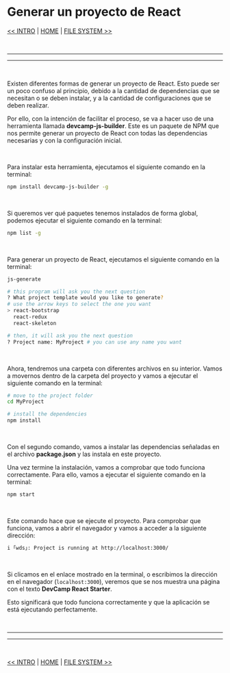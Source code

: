 # Generar un proyecto de React


[<< INTRO](./00_intro.md#react) | [HOME](../../../README.md#devcamp) | [FILE SYSTEM >>](./02_file_system.md#react-file-system)


<br/><hr/>
<hr/><br/>


Existen diferentes formas de generar un proyecto de React. Esto puede ser un poco confuso al principio, debido a la cantidad de dependencias que se necesitan o se deben instalar, y a la cantidad de configuraciones que se deben realizar.

Por ello, con la intención de facilitar el proceso, se va a hacer uso de una herramienta llamada **devcamp-js-builder**. Este es un paquete de NPM que nos permite generar un proyecto de React con todas las dependencias necesarias y con la configuración inicial.

<br/>

Para instalar esta herramienta, ejecutamos el siguiente comando en la terminal:

```bash
npm install devcamp-js-builder -g
```

<br/>

Si queremos ver qué paquetes tenemos instalados de forma global, podemos ejecutar el siguiente comando en la terminal:

```bash
npm list -g
```

<br/>

Para generar un proyecto de React, ejecutamos el siguiente comando en la terminal:

```bash
js-generate
```
```bash
# this program will ask you the next question
? What project template would you like to generate?
# use the arrow keys to select the one you want
> react-bootstrap
  react-redux
  react-skeleton

# then, it will ask you the next question
? Project name: MyProject # you can use any name you want
```

<br/>

Ahora, tendremos una carpeta con diferentes archivos en su interior. Vamos a movernos dentro de la carpeta del proyecto y vamos a ejecutar el siguiente comando en la terminal:

```bash
# move to the project folder
cd MyProject

# install the dependencies
npm install
```

<br/>

Con el segundo comando, vamos a instalar las dependencias señaladas en el archivo **package.json** y las instala en este proyecto.

Una vez termine la instalación, vamos a comprobar que todo funciona correctamente. Para ello, vamos a ejecutar el siguiente comando en la terminal:

```bash
npm start
```

<br/>

Este comando hace que se ejecute el proyecto. Para comprobar que funciona, vamos a abrir el navegador y vamos a acceder a la siguiente dirección:

```bash
i ｢wds｣: Project is running at http://localhost:3000/
```

<br/>

Si clicamos en el enlace mostrado en la terminal, o escribimos la dirección en el navegador (`localhost:3000`), veremos que se nos muestra una página con el texto **DevCamp React Starter**.

Esto significará que todo funciona correctamente y que la aplicación se está ejecutando perfectamente.


<br/><hr/>
<hr/><br/>


[<< INTRO](./00_intro.md#react) | [HOME](../../../README.md#devcamp) | [FILE SYSTEM >>](./02_file_system.md#react-file-system)
